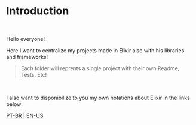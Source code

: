 # Introduction

&nbsp;

Hello everyone!

Here I want to centralize my projects made in Elixir also with his libraries and frameworks!
> Each folder will reprents a single project with their own Readme, Tests, Etc!

&nbsp;

I also want to disponibilize to you my own notations about Elixir in the links below:
&nbsp;

[PT-BR](/md_docs/INTRODUCAO_ELIXIR.md) | [EN-US](/md_docs/INTRODUCTION_ELIXIR.md)
